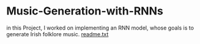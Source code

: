 # Music-Generation-with-RNNs
in this Project, I worked on implementing an RNN model, whose goals is to generate Irish folklore music. 
[readme.txt](https://github.com/akramazizz/Music-Generation-with-RNNs/files/8730315/readme.txt)

